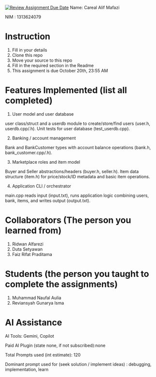 [![Review Assignment Due Date](https://classroom.github.com/assets/deadline-readme-button-22041afd0340ce965d47ae6ef1cefeee28c7c493a6346c4f15d667ab976d596c.svg)](https://classroom.github.com/a/uAfN8jpt)
Name: Careal Alif Mafazi

NIM : 1313624079

# Instruction
1. Fill in your details
2. Clone this repo
3. Move your source to this repo
4. Fill in the required section in the Readme
5. This assignment is due October 20th, 23:55 AM

# Features Implemented (list all completed)
1. User model and user database

user class/struct and a userdb module to create/store/find users (user.h, userdb.cpp/.h).
Unit tests for user database (test_userdb.cpp).

2. Banking / account management

Bank and BankCustomer types with account balance operations (bank.h, bank_customer.cpp/.h).

3. Marketplace roles and item model

Buyer and Seller abstractions/headers (buyer.h, seller.h).
Item data structure (item.h) for price/stock/ID metadata and basic item operations.

4. Application CLI / orchestrator

main.cpp reads input (input.txt), runs application logic combining users, bank, items, and writes output (output.txt).


# Collaborators (The person you learned from)
1. Ridwan Alfarezi
2. Duta Setyawan
3. Faiz Rifat Praditama

# Students (the person you taught to complete the assignments)
1. Muhammad Naufal Aulia
2. Reviansyah Gunarya Isma

# AI Assistance
AI Tools: Gemini, Copilot

Paid AI Plugin (state none, if not subscribed):none

Total Prompts used (int estimate): 120

Dominant prompt used for (seek solution / implement ideas) : debugging, implementation, learn
